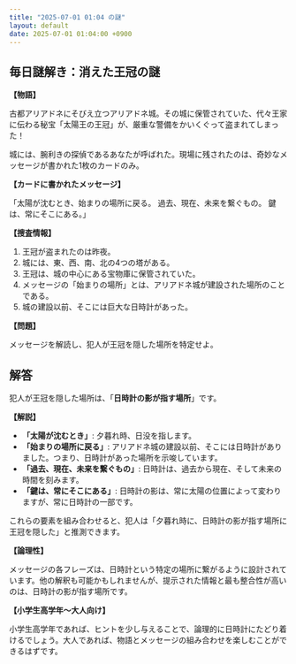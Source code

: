 ```yaml
---
title: "2025-07-01 01:04 の謎"
layout: default
date: 2025-07-01 01:04:00 +0900
---
```

## 毎日謎解き：消えた王冠の謎

**【物語】**

古都アリアドネにそびえ立つアリアドネ城。その城に保管されていた、代々王家に伝わる秘宝「太陽王の王冠」が、厳重な警備をかいくぐって盗まれてしまった！

城には、腕利きの探偵であるあなたが呼ばれた。現場に残されたのは、奇妙なメッセージが書かれた1枚のカードのみ。

**【カードに書かれたメッセージ】**

「太陽が沈むとき、始まりの場所に戻る。
  過去、現在、未来を繋ぐもの。
  鍵は、常にそこにある。」

**【捜査情報】**

1. 王冠が盗まれたのは昨夜。
2. 城には、東、西、南、北の4つの塔がある。
3. 王冠は、城の中心にある宝物庫に保管されていた。
4. メッセージの「始まりの場所」とは、アリアドネ城が建設された場所のことである。
5. 城の建設以前、そこには巨大な日時計があった。

**【問題】**

メッセージを解読し、犯人が王冠を隠した場所を特定せよ。

## 解答

犯人が王冠を隠した場所は、「**日時計の影が指す場所**」です。

**【解説】**

*   **「太陽が沈むとき」**: 夕暮れ時、日没を指します。
*   **「始まりの場所に戻る」**: アリアドネ城の建設以前、そこには日時計がありました。つまり、日時計があった場所を示唆しています。
*   **「過去、現在、未来を繋ぐもの」**: 日時計は、過去から現在、そして未来の時間を刻みます。
*   **「鍵は、常にそこにある」**: 日時計の影は、常に太陽の位置によって変わりますが、常に日時計の一部です。

これらの要素を組み合わせると、犯人は「夕暮れ時に、日時計の影が指す場所に王冠を隠した」と推測できます。

**【論理性】**

メッセージの各フレーズは、日時計という特定の場所に繋がるように設計されています。他の解釈も可能かもしれませんが、提示された情報と最も整合性が高いのは、日時計の影が指す場所です。

**【小学生高学年～大人向け】**

小学生高学年であれば、ヒントを少し与えることで、論理的に日時計にたどり着けるでしょう。大人であれば、物語とメッセージの組み合わせを楽しむことができるはずです。
